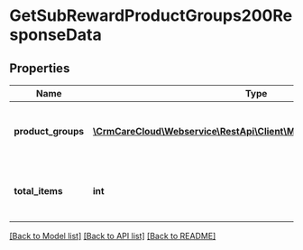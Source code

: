 # GetSubRewardProductGroups200ResponseData

## Properties
Name | Type | Description | Notes
------------ | ------------- | ------------- | -------------
**product_groups** | [**\CrmCareCloud\Webservice\RestApi\Client\Model\RewardProductGroup[]**](RewardProductGroup.md) | List of product groups tied to the reward. | [optional] 
**total_items** | **int** | The number of all found product groups. | [optional] 

[[Back to Model list]](../../README.md#documentation-for-models) [[Back to API list]](../../README.md#documentation-for-api-endpoints) [[Back to README]](../../README.md)

